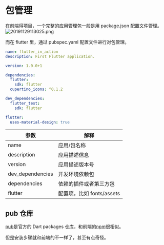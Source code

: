 # 包管理

在前端得项目，一个完整的应用管理包一般是用 package.json 配置文件管理。
![20191129113025.png](https://i.loli.net/2019/11/29/qGJV8iIdruxvZC1.png)

而在 flutter 里，通过 pubspec.yaml 配置文件进行对包管理。

```yaml
name: flutter_in_action
description: First Flutter application.

version: 1.0.0+1

dependencies:
  flutter:
    sdk: flutter
  cupertino_icons: ^0.1.2

dev_dependencies:
  flutter_test:
    sdk: flutter

flutter:
  uses-material-design: true
```

| 参数             | 解释                      |
| ---------------- | ------------------------- |
| name             | 应用/包名称               |
| description      | 应用描述信息              |
| version          | 应用描述版本号            |
| dev_dependencies | 开发环境依赖包            |
| dependencies     | 依赖的插件或者第三方包    |
| flutter          | 配置项，比如 fonts/assets |

## pub 仓库

[pub](https://pub.dev/)是官方的 Dart packages 仓库，和前端的[npm](https://www.npmjs.com/)很相似。

但是安装步骤就和前端的不一样了，甚至有点奇怪。
